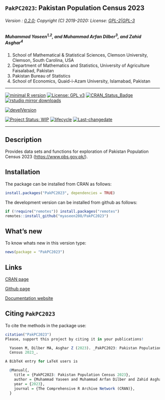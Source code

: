 
## `PakPC2023`: Pakistan Population Census 2023

###### Version : [0.2.0](https://myaseen208.com/PakPC2023/); Copyright (C) 2019-2020: License: [GPL-2\|GPL-3](https://www.r-project.org/Licenses/)

##### *Muhammad Yaseen<sup>1,2</sup>, and Muhammad Arfan Dilber<sup>3</sup>, and Zahid Asghar<sup>4</sup>*

1.  School of Mathematical & Statistical Sciences, Clemson University,
    Clemson, South Carolina, USA
2.  Department of Mathematics and Statistics, University of Agriculture
    Faisalabad, Pakistan
3.  Pakistan Bureau of Statistics
4.  School of Economics, Quaid-i-Azam University, Islamabad, Pakistan

------------------------------------------------------------------------

[![minimal R
version](https://img.shields.io/badge/R%3E%3D-3.5.0-6666ff.svg)](https://cran.r-project.org/)
[![License: GPL
v3](https://img.shields.io/badge/License-GPL%20v3-blue.svg)](https://www.gnu.org/licenses/gpl-3.0)
[![CRAN_Status_Badge](https://www.r-pkg.org/badges/version-last-release/PakPC2023)](https://cran.r-project.org/package=PakPC2023)
[![rstudio mirror
downloads](https://cranlogs.r-pkg.org/badges/grand-total/PakPC2023?color=green)](https://CRAN.R-project.org/package=PakPC2023)
<!-- [![packageversion](https://img.shields.io/badge/Package%20version-0.2.3.3-orange.svg)](https://github.com/myaseen208/PakPC2023) -->

[![develVersion](https://img.shields.io/badge/devel%20version-0.2.0-orange.svg)](https://github.com/myaseen208/PakPC2023)

<!-- [![GitHub Download Count](https://github-basic-badges.herokuapp.com/downloads/myaseen208/PakPC2023/total.svg)] -->

[![Project Status:
WIP](https://www.repostatus.org/badges/latest/inactive.svg)](https://www.repostatus.org/#inactive)
[![lifecycle](https://img.shields.io/badge/lifecycle-stable-brightgreen.svg)](https://lifecycle.r-lib.org/articles/stages.html#stable)
[![Last-changedate](https://img.shields.io/badge/last%20change-2024--11--01-yellowgreen.svg)](https://github.com/myaseen208/PakPC2023)
<!-- [![Rdoc](https://www.rdocumentation.org/badges/version/PakPC2023)](https://www.rdocumentation.org/packages/PakPC2023) -->

------------------------------------------------------------------------

## Description

Provides data sets and functions for exploration of Pakistan Population
Census 2023 (<https://www.pbs.gov.pk/>).

## Installation

The package can be installed from CRAN as follows:

``` r
install.packages("PakPC2023", dependencies = TRUE)
```

The development version can be installed from github as follows:

``` r
if (!require("remotes")) install.packages("remotes")
remotes::install_github("myaseen208/PakPC2023")
```

## What’s new

To know whats new in this version type:

``` r
news(package = "PakPC2023")
```

## Links

[CRAN page](https://cran.r-project.org/package=PakPC2023)

[Github page](https://github.com/myaseen208/PakPC2023)

[Documentation website](https://myaseen208.com/PakPC2023/)

## Citing `PakPC2023`

To cite the methods in the package use:

``` r
citation("PakPC2023")
Please, support this project by citing it in your publications!

  Yaseen M, Dilber MA, Asghar Z (2023). _PakPC2023: Pakistan Population
  Census 2023_.

A BibTeX entry for LaTeX users is

  @Manual{,
    title = {PakPC2023: Pakistan Population Census 2023},
    author = {Muhammad Yaseen and Muhammad Arfan Dilber and Zahid Asghar},
    year = {2023},
    journal = {The Comprehensive R Archive Network (CRAN)},
  }
```
